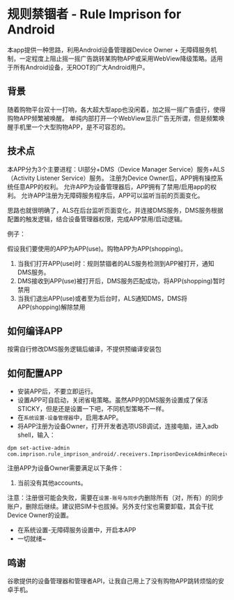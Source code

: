 # 规则禁锢者 - Rule Imprison for Android

本app提供一种思路，利用Android设备管理器Device Owner + 无障碍服务机制，一定程度上阻止摇一摇广告跳转某购物APP或采用WebView降级策略。适用于所有Android设备，无ROOT的广大Android用户。

## 背景

随着购物平台双十一打响，各大超大型app也没闲着，加之摇一摇广告盛行，使得购物APP频繁被唤醒。
单纯内部打开一个WebView显示广告无所谓，但是频繁唤醒手机里一个大型购物APP，是不可容忍的。

## 技术点

本APP分为3个主要进程：UI部分+DMS（Device Manager Service）服务+ALS（Activity Listener Service）服务。
注册为Device Owner后，APP拥有操控系统任意APP的权利。
允许APP为设备管理器后，APP拥有了禁用/启用app的权利。
允许APP注册为无障碍服务程序后，APP可以监听当前的页面变化。

思路也就很明确了，ALS在后台监听页面变化，并连接DMS服务，DMS服务根据配置的触发逻辑，结合设备管理器权限，完成APP禁用/启动逻辑。


例子：

假设我们要使用的APP为APP(use)。购物APP为APP(shopping)。

1. 当我们打开APP(use)时：规则禁锢者的ALS服务检测到APP被打开，通知DMS服务。
2. DMS接收到APP(use)被打开后，DMS服务匹配成功，将APP(shopping)暂时禁用
3. 当我们退出APP(use)或者至为后台时，ALS通知DMS，DMS将APP(shopping)解除禁用

## 如何编译APP

按需自行修改DMS服务逻辑后编译，不提供预编译安装包

## 如何配置APP

- 安装APP后，不要立即运行。
- 设置APP可自启动，关闭省电策略。虽然APP的DMS服务设置成了保活STICKY，但是还是设置一下吧，不同机型策略不一样。
- 在`系统设置-设备管理器`中，启用本APP。
- 将APP注册为设备Owner，打开开发者选项USB调试，连接电脑，进入adb shell，输入：
```agsl
dpm set-active-admin com.imprison.rule_imprison_android/.receivers.ImprisonDeviceAdminReceiver
```
注册APP为设备Owner需要满足以下条件：

1. 当前没有其他accounts。

注意：注册很可能会失败，需要在`设置-账号与同步`内删除所有（对，所有）的同步账户，删除后继续。建议把SIM卡也拔掉。另外支付宝也需要卸载，其会干扰Device Owner的设置。

- 在系统设置-无障碍服务设置中，开启本APP
- 一切就绪~

## 鸣谢

谷歌提供的设备管理器和管理者API，让我自己用上了没有购物APP跳转烦恼的安卓手机。